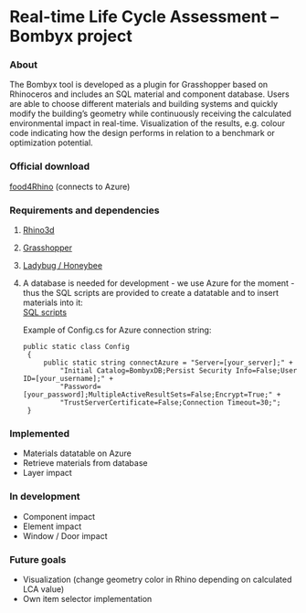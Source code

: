 # Real-time Life Cycle Assessment – Bombyx project

### About
The Bombyx tool is developed as a plugin for Grasshopper based on Rhinoceros and includes an SQL material and component database. Users are able to choose different materials and building systems and quickly modify the building’s geometry while continuously receiving the calculated environmental impact in real-time. Visualization of the results, e.g. colour code indicating how the design performs in relation to a benchmark or optimization potential. 


### Official download
[food4Rhino](https://www.food4rhino.com/app/bombyx) (connects to Azure)


### Requirements and dependencies
1. [Rhino3d](https://www.rhino3d.com/)
2. [Grasshopper](https://www.grasshopper3d.com/)
3. [Ladybug / Honeybee](https://www.food4rhino.com/app/ladybug-tools)
4. A database is needed for development - we use Azure for the moment - thus the SQL scripts are provided to create a datatable and to insert materials into it:   
   [SQL scripts](../master/Bombyx.Data/SQLscripts)
   
   Example of Config.cs for Azure connection string:
   
   ```
   public static class Config
    {
        public static string connectAzure = "Server=[your_server];" +
            "Initial Catalog=BombyxDB;Persist Security Info=False;User ID=[your_username];" +
            "Password=[your_password];MultipleActiveResultSets=False;Encrypt=True;" +
            "TrustServerCertificate=False;Connection Timeout=30;";
    }
   ```


### Implemented
* Materials datatable on Azure
* Retrieve materials from database
* Layer impact


### In development
- Component impact
- Element impact
- Window / Door impact


### Future goals
+ Visualization (change geometry color in Rhino depending on calculated LCA value)
+ Own item selector implementation
